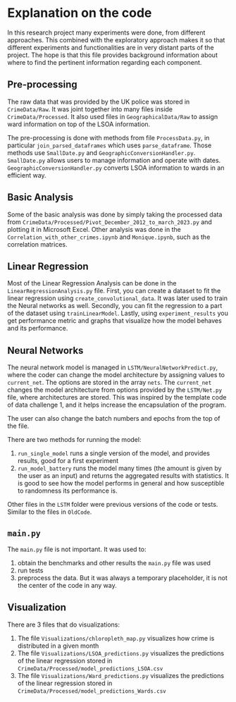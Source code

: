 # Explanation on the code

In this research project many experiments were done, from different approaches.
This combined with the exploratory approach makes it so that different experiments and functionalities are in very distant parts of the project.
The hope is that this file provides background information about where to find the pertinent information regarding each component.

## Pre-processing

The raw data that was provided by the UK police was stored in `CrimeData/Raw`. It was joint together into many files inside `CrimeData/Processed`.
It also used files in `GeographicalData/Raw` to assign ward information on top of the LSOA information.

The pre-processing is done with methods from file `ProcessData.py`, in particular `join_parsed_dataframes` which uses `parse_dataframe`.
Those methods use `SmallDate.py` and `GeographicConversionHandler.py`.
`SmallDate.py` allows users to manage information and operate with dates.
`GeographicConversionHandler.py` converts LSOA information to wards in an efficient way.

## Basic Analysis

Some of the basic analysis was done by simply taking the processed data from `CrimeData/Processed/Pivot_December_2012_to_march_2023.py` and plotting it in Microsoft Excel.
Other analysis was done in the `Correlation_with_other_crimes.ipynb` and `Monique.ipynb`, such as the correlation matrices.

## Linear Regression

Most of the Linear Regression Analysis can be done in the `LinearRegressionAnalysis.py` file.
First, you can create a dataset to fit the linear regression using `create_convolutional_data`. It was later used to train the Neural networks as well.
Secondly, you can fit the regression to a part of the dataset using `trainLinearModel`.
Lastly, using `experiment_results` you get performance metric and graphs that visualize how the model behaves and its performance.

## Neural Networks

The neural network model is managed in `LSTM/NeuralNetworkPredict.py`,
where the coder can change the model architecture by assigning values to `current_net`. The options are stored in the array `nets`.
The `current_net` changes the model architecture from options provided by the `LSTM/Net.py` file, where architectures are stored.
This was inspired by the template code of data challenge 1, and it helps increase the encapsulation of the program.

The user can also change the batch numbers and epochs from the top of the file.

There are two methods for running the model:
1. `run_single_model` runs a single version of the model, and provides results, good for a first experiment
2. `run_model_battery` runs the model many times (the amount is given by the user as an input) and returns the aggregated results with statistics. It is good to see how the model performs in general and how susceptible to randomness its performance is.

Other files in the `LSTM` folder were previous versions of the code or tests. Similar to the files in `OldCode`.

## `main.py`

The `main.py` file is not important.
It was used to:
1. obtain the benchmarks and other results the `main.py` file was used
2. run tests
3. preprocess the data.
But it was always a temporary placeholder, it is not the center of the code in any way.

## Visualization
There are 3 files that do visualizations:
1. The file `Visualizations/chloropleth_map.py` visualizes how crime is distributed in a given month
2. The file `Visualizations/LSOA_predictions.py` visualizes the predictions of the linear regression stored in `CrimeData/Processed/model_predictions_LSOA.csv`
3. The file `Visualizations/Ward_predictions.py` visualizes the predictions of the linear regression stored in `CrimeData/Processed/model_predictions_Wards.csv`
